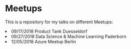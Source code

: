# Meetups

This is a repository for my talks on different Meetups:
<li>09/17/2018 Product Tank Duesseldorf
<li>09/27/2018 Data Science & Machine Learning Paderborn
<li>12/05/2018 Azure Meetup Berlin
